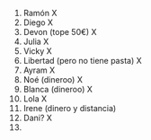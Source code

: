 1. Ramón X
2. Diego X
3. Devon (tope 50€) X
4. Julia X
5. Vicky X
6. Libertad (pero no tiene pasta) X
7. Ayram X
8. Noé (dineroo) X
9. Blanca (dineroo) X
10. Lola X
11. Irene (dinero y distancia)
12. Dani? X
13. 